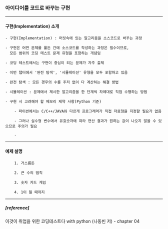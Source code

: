 ### 아이디어를 코드로 바꾸는 구현
--------------------------------------------------------------------------------------------------------------------------------  
#### 구현(Implementation) 소개
	- 구현(Implementation) : 머릿속에 있는 알고리즘을 소스코드로 바꾸는 과정
	
	- 구현은 어떤 문제를 풀든 간에 소스코드를 작성하는 과정은 필수이므로,
	  모든 범위의 코딩 테스트 문제 유형을 포함하는 개념임
	  
	- 코딩 테스트에서는 구현이 중심이 되는 문제가 자주 출제
	
	- 이번 챕터에서 '완전 탐색', '시뮬레이션' 유형을 모두 포함하고 있음
	
	- 완전 탐색 : 모든 경우의 수를 주저 없이 다 계산하는 해결 방법
	
	- 시뮬레이션 : 문제에서 제시한 알고리즘을 한 단계씩 차례대로 직접 수행하는 방법
	
	- 구현 시 고려해야 할 메모리 제약 사항(Python 기준)
	
		- 파이썬에서는 C/C++/JAVA와 다르게 프로그래머가 직접 자료형을 지정할 필요가 없음
		
		- 그러나 실수형 변수에서 유효숫자에 따라 연산 결과가 원하는 값이 나오지 않을 수 있으므로 주의가 필요
		
		- 
--------------------------------------------------------------------------------------------------------------------------------
#### 예제 설명
		1. 거스름돈
		
		2. 큰 수의 법칙
		
		3. 숫자 카드 게임
		
		4. 1이 될 때까지
--------------------------------------------------------------------------------------------------------------------------------
##### [reference]
이것이 취업을 위한 코딩테스트다 with python (나동빈 저) - chapter 04


